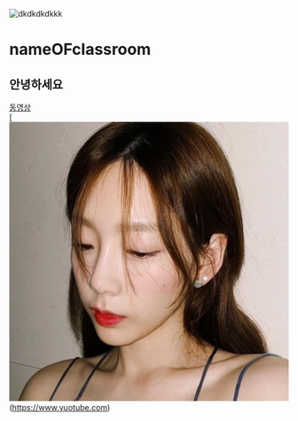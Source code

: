 ![dkdkdkdkkk](https://user-images.githubusercontent.com/80081711/110884309-438a4e00-8328-11eb-870c-c08325f8c626.jpg)
# nameOFclassroom
## 안녕하세요
[동영상](https://www.youtube.com)  
[![이미지](https://github.com/hcm123799/nameOFclassroom/blob/main/%ED%83%9C%EC%97%B0.jpg?raw=true)(https://www.yuotube.com)
